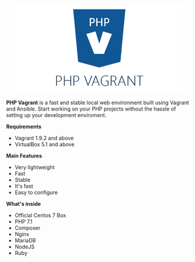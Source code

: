 <p align="center"><img src="assets/banner.png" width="450"></p>

**PHP Vagrant** is a fast and stable local web environment built using Vagrant and Ansible. Start working on your PHP projects without the hassle of setting up your development enviroment.

**Requirements**

 - Vagrant 1.9.2 and above
 - VirtualBox 5.1 and above

**Main Features**

 - Very lightweight
 - Fast
 - Stable
 - It's fast
 - Easy to configure

**What's inside**

 - Official Centos 7 Box
 - PHP 7.1
 - Composer
 - Nginx
 - MariaDB
 - NodeJS
 - Ruby
